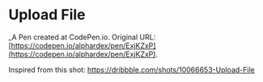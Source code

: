 # Upload File
 _A Pen created at CodePen.io. Original URL: [https://codepen.io/alphardex/pen/ExjKZxP](https://codepen.io/alphardex/pen/ExjKZxP).

 Inspired from this shot: https://dribbble.com/shots/10066653-Upload-File
